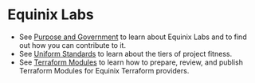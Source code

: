 # Equinix Labs

* See [Purpose and Government] to learn about Equinix Labs and to find out how you can contribute to it.
* See [Uniform Standards] to learn about the tiers of project fitness.
* See [Terraform Modules] to learn how to prepare, review, and publish Terraform Modules for Equinix Terraform providers.

[Purpose and Government]: purpose-and-governance.md
[Uniform Standards]: uniform-standards.md
[Terraform Modules]: terraform-modules.md
